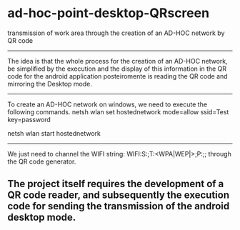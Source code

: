 # ad-hoc-point-desktop-QRscreen
transmission of work area through the creation of an AD-HOC network by QR code

---------------------------------------------------------------------------------------------
The idea is that the whole process for the creation of an AD-HOC network, be simplified by the execution and the display of this information in the QR code for the android application posteiromente is reading the QR code and mirroring the Desktop mode.

---------------------------------------------------------------------------------------------
To create an AD-HOC network on windows, we need to execute the following commands.
netsh wlan set hostednetwork mode=allow ssid=Test key=password

netsh wlan start hostednetwork

---------------------------------------------------------------------------------------------

We just need to channel the WIFI string: WIFI:S:<SSID>;T:<WPA|WEP|>;P:<password>;; through the QR code generator.

The project itself requires the development of a QR code reader, and subsequently the execution code for sending the transmission of the android desktop mode.
---------------------------------------------------------------------------------------------
